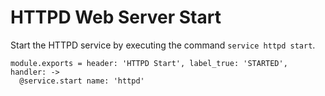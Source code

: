
# HTTPD Web Server Start

Start the HTTPD service by executing the command `service httpd start`.

    module.exports = header: 'HTTPD Start', label_true: 'STARTED', handler: ->
      @service.start name: 'httpd'
